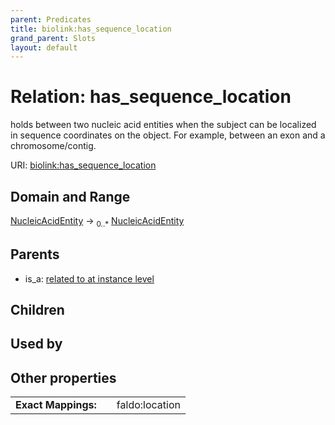 ```yaml
---
parent: Predicates
title: biolink:has_sequence_location
grand_parent: Slots
layout: default
---
```


# Relation: has_sequence_location


holds between two nucleic acid entities when the subject can be localized in sequence coordinates on the object. For example, between an exon and a chromosome/contig.

URI: [biolink:has_sequence_location](https://w3id.org/biolink/vocab/has_sequence_location)

## Domain and Range

[NucleicAcidEntity](NucleicAcidEntity.md) ->  <sub>0..\*</sub> [NucleicAcidEntity](NucleicAcidEntity.md)

## Parents

 *  is_a: [related to at instance level](related_to_at_instance_level.md)

## Children


## Used by


## Other properties

|  |  |  |
| --- | --- | --- |
| **Exact Mappings:** | | faldo:location |

